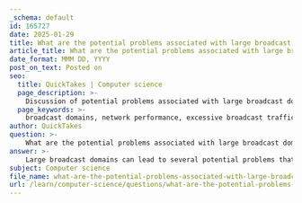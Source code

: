 ```yaml
---
_schema: default
id: 165727
date: 2025-01-29
title: What are the potential problems associated with large broadcast domains?
article_title: What are the potential problems associated with large broadcast domains?
date_format: MMM DD, YYYY
post_on_text: Posted on
seo:
  title: QuickTakes | Computer science
  page_description: >-
    Discussion of potential problems associated with large broadcast domains in networking, including excessive traffic, decreased performance, security risks, and the importance of subnetting for better management.
  page_keywords: >-
    broadcast domains, network performance, excessive broadcast traffic, collision domains, troubleshooting difficulties, security risks, limited scalability, subnetting, network management, ARP spoofing, denial-of-service attacks
author: QuickTakes
question: >-
    What are the potential problems associated with large broadcast domains?
answer: >-
    Large broadcast domains can lead to several potential problems that negatively impact network performance and management. Here are the key issues associated with large broadcast domains:\n\n1. **Excessive Broadcast Traffic**: In a large broadcast domain, any broadcast message sent by a device is received by all devices within that domain. This can lead to a significant amount of broadcast traffic, which can overwhelm the network. As the number of devices increases, the volume of broadcast messages can grow exponentially, leading to network congestion.\n\n2. **Decreased Network Performance**: The excessive broadcast traffic can consume a substantial portion of the available bandwidth, resulting in slower network performance. Devices may experience delays in communication as they process numerous broadcast messages, which can lead to increased latency and reduced throughput.\n\n3. **Increased Collision Domains**: In Ethernet networks, large broadcast domains can also increase the likelihood of collisions, especially in half-duplex environments. This can further degrade network performance as devices must retransmit data that was lost due to collisions.\n\n4. **Difficulty in Troubleshooting**: Large broadcast domains can complicate network management and troubleshooting. Identifying the source of broadcast storms or abnormal traffic patterns becomes more challenging when many devices are involved, making it harder to isolate and resolve issues.\n\n5. **Security Risks**: A larger broadcast domain can expose more devices to potential security threats. For instance, malicious broadcasts can affect all devices within the domain, increasing the risk of attacks such as ARP spoofing or denial-of-service attacks.\n\n6. **Limited Scalability**: As organizations grow and add more devices, maintaining a large broadcast domain can become unsustainable. The network may reach a point where it cannot efficiently handle the increased traffic, necessitating a redesign of the network architecture.\n\nTo mitigate these issues, network administrators often employ subnetting to create smaller broadcast domains. For example, dividing a network address like 172.16.0.0/16 into smaller subnets (e.g., 172.16.0.0/24 and 172.16.1.0/24) can significantly reduce the size of each broadcast domain, thereby limiting the impact of broadcast traffic and improving overall network performance. This approach not only enhances performance but also allows for better implementation of security policies and easier management of network resources.
subject: Computer science
file_name: what-are-the-potential-problems-associated-with-large-broadcast-domains.md
url: /learn/computer-science/questions/what-are-the-potential-problems-associated-with-large-broadcast-domains
---
```


&nbsp;